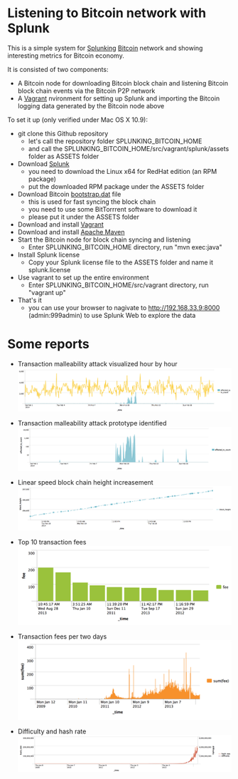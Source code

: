 Listening to Bitcoin network with Splunk
==============================
This is a simple system for [Splunking](http://www.splunk.com) [Bitcoin](https://bitcoin.org/) network and showing interesting metrics for Bitcoin economy. 

It is consisted of two components:

* A Bitcoin node for downloading Bitcoin block chain and listening Bitcoin block chain events via the Bitcoin P2P network
* A [Vagrant](http://www.vagrantup.com/) nvironment for setting up Splunk and importing the Bitcoin logging data generated by the Bitcoin node above

To set it up (only verified under Mac OS X 10.9):

* git clone this Github repository
	* let's call the repository folder SPLUNKING_BITCOIN_HOME
	* and call the SPLUNKING_BITCOIN_HOME/src/vagrant/splunk/assets folder as ASSETS folder
* Download [Splunk](http://www.splunk.com/download) 
	* you need to download the Linux x64 for RedHat edition (an RPM package)
	* put the downloaded RPM package under the ASSETS folder
* Download Bitcoin [bootstrap.dat](http://sourceforge.net/projects/bitcoin/files/Bitcoin/blockchain/) file
	* this is used for fast syncing the block chain
	* you need to use some BitTorrrent software to download it 
	* please put it under the ASSETS folder
* Download and install [Vagrant](http://www.vagrantup.com/)
* Download and install [Apache Maven](http://maven.apache.org)
* Start the Bitcoin node for block chain syncing and listening
	* Enter SPLUNKING_BITCOIN_HOME directory, run "mvn exec:java"
* Install Splunk license
	* Copy your Splunk license file to the ASSETS folder and name it splunk.license
* Use vagrant to set up the entire environment
	* Enter SPLUNKING_BITCOIN_HOME/src/vagrant directory, run "vagrant up"
* That's it
	* you can use your browser to nagivate to http://192.168.33.9:8000 (admin:999admin) to use Splunk Web to explore the data

Some reports
=================
* Transaction malleability attack visualized hour by hour
![Transaction malleability attack visualized hour by hour](https://github.com/niyue/splunking-bitcoin/raw/master/src/static/images/tx_malleability_attack_hour_by_hour.png)

* Transaction malleability attack prototype identified
![Transaction malleability attack prototype identified](https://github.com/niyue/splunking-bitcoin/raw/master/src/static/images/tx_malleability_attack_close_look.png)

* Linear speed block chain height increasement
![Linear speed block chain height increasement](https://github.com/niyue/splunking-bitcoin/raw/master/src/static/images/block_chain_height.png)

* Top 10 transaction fees
![Top 10 tx fees](https://github.com/niyue/splunking-bitcoin/raw/master/src/static/images/top_ten_tx_fees.png)

* Transaction fees per two days
![Transaction fees per two days](https://github.com/niyue/splunking-bitcoin/raw/master/src/static/images/tx_fees_per_two_days.png)

* Difficulty and hash rate
![Difficulty and hash rate](https://github.com/niyue/splunking-bitcoin/raw/master/src/static/images/difficulty_and_hash_rate.png)
